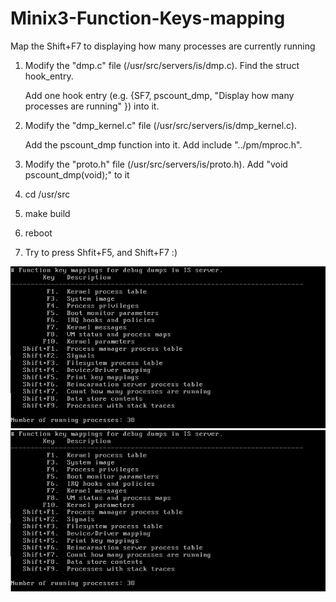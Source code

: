 # Minix3-Function-Keys-mapping
Map the Shift+F7 to displaying how many processes are currently running

  1. Modify the "dmp.c" file (/usr/src/servers/is/dmp.c). Find the struct hook_entry.
  
     Add one hook entry (e.g. {SF7, pscount\_dmp, "Display how many processes are running" }) into it.


  2. Modify the "dmp_kernel.c" file (/usr/src/servers/is/dmp_kernel.c).
    
     Add the pscount\_dmp function into it. Add include "../pm/mproc.h".

  3. Modify the "proto.h" file (/usr/src/servers/is/proto.h). Add "void pscount_dmp(void);" to it
  4. cd /usr/src
  5. make build
  6. reboot
  7. Try to press Shfit+F5, and Shift+F7 :)
     
![](https://github.com/AOMIDORI/Minix3-Function-Keys-mapping/blob/master/screenshot/keymap.png)
![](https://raw.githubusercontent.com/AOMIDORI/Minix3-Function-Keys-mapping/19e50c3019c00e4d8033786f508d74a335b53bad/screenshot/keymap.png)
